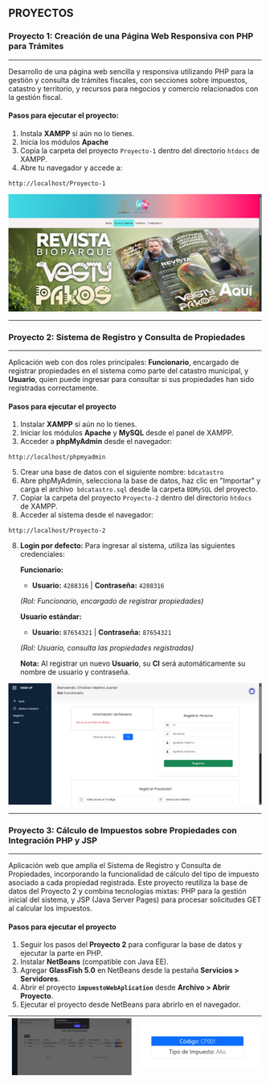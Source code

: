 
## PROYECTOS

### Proyecto 1: Creación de una Página Web Responsiva con PHP para Trámites
---
Desarrollo de una página web sencilla y responsiva utilizando PHP para la gestión y consulta de trámites fiscales, con secciones sobre impuestos, catastro y territorio, y recursos para negocios y comercio relacionados con la gestión fiscal.

#### Pasos para ejecutar el proyecto:

1. Instala **XAMPP** si aún no lo tienes.
2. Inicia los módulos **Apache**
3. Copia la carpeta del proyecto `Proyecto-1` dentro del directorio `htdocs` de XAMPP.
4. Abre tu navegador y accede a:

```plaintext
http://localhost/Proyecto-1
```

![Vista previa del proyecto](Proyecto-1/screenshots/vistaPrevia1.png)

---

### Proyecto 2: Sistema de Registro y Consulta de Propiedades
---
Aplicación web con dos roles principales: **Funcionario**, encargado de registrar propiedades en el sistema como parte del catastro municipal, y **Usuario**, quien puede ingresar para consultar si sus propiedades han sido registradas correctamente.

#### Pasos para ejecutar el proyecto

1. Instalar **XAMPP** si aún no lo tienes.
2. Iniciar los módulos **Apache** y **MySQL** desde el panel de XAMPP.
3. Acceder a **phpMyAdmin** desde el navegador:
   
```plaintext
http://localhost/phpmyadmin
```
5. Crear una base de datos con el siguiente nombre: `bdcatastro`
6. Abre phpMyAdmin, selecciona la base de datos, haz clic en "Importar" y carga el archivo` bdcatastro.sql` desde la carpeta `BDMySQL` del proyecto.
7. Copiar la carpeta del proyecto `Proyecto-2` dentro del directorio `htdocs` de XAMPP.
8. Acceder al sistema desde el navegador:

```plaintext
http://localhost/Proyecto-2
```

8. **Login por defecto:**
   Para ingresar al sistema, utiliza las siguientes credenciales:

   **Funcionario:**
    - **Usuario:** `4288316` | **Contraseña:** `4288316`
   
   *(Rol: Funcionario, encargado de registrar propiedades)*

   **Usuario estándar:**
   - **Usuario:** `87654321` | **Contraseña:** `87654321`
   
   *(Rol: Usuario, consulta las propiedades registradas)*

   **Nota:** Al registrar un nuevo **Usuario**, su **CI** será automáticamente su nombre de usuario y contraseña.
   
![Vista previa del proyecto](Proyecto-2/screenshots/vistaPrevia1.png)

---

### Proyecto 3: Cálculo de Impuestos sobre Propiedades con Integración PHP y JSP
---
Aplicación web que amplía el Sistema de Registro y Consulta de Propiedades, incorporando la funcionalidad de cálculo del tipo de impuesto asociado a cada propiedad registrada.
Este proyecto reutiliza la base de datos del Proyecto 2 y combina tecnologías mixtas: PHP para la gestión inicial del sistema, y JSP (Java Server Pages) para procesar solicitudes GET al calcular los impuestos.

#### Pasos para ejecutar el proyecto

1. Seguir los pasos del **Proyecto 2** para configurar la base de datos y ejecutar la parte en PHP.
2. Instalar **NetBeans** (compatible con Java EE).
3. Agregar **GlassFish 5.0** en NetBeans desde la pestaña **Servicios > Servidores**.
4. Abrir el proyecto **`impuestoWebAplication`** desde **Archivo > Abrir Proyecto**.
5. Ejecutar el proyecto desde NetBeans para abrirlo en el navegador.

| ![Vista previa 1](Proyecto-3/screenshots/vistaPrevia1.png) | ![Vista previa 2](Proyecto-3/screenshots/vistaPrevia2.png) |
|-----------------------------------------------------------|-----------------------------------------------------------|



